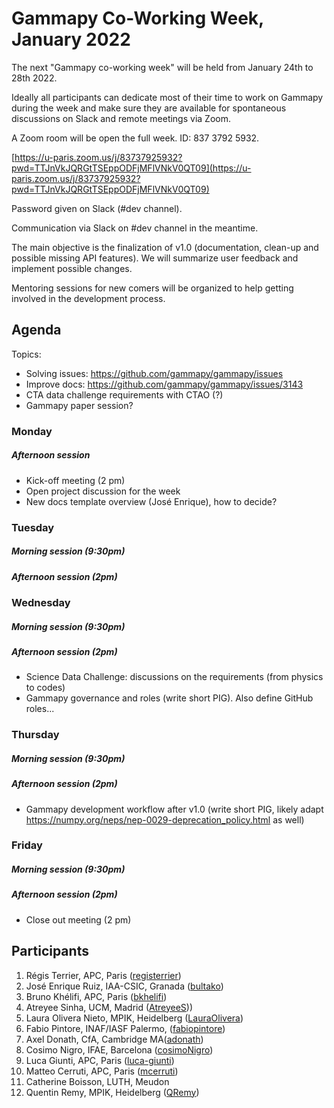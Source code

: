 # Gammapy Co-Working Week, January 2022

The next "Gammapy co-working week" will be held from January 24th to 28th 2022.

Ideally all participants can dedicate most of their time to work on Gammapy during the week and make sure they are available for spontaneous discussions on Slack and remote meetings via Zoom.

A Zoom room will be open the full week.  ID: 837 3792 5932.

[https://u-paris.zoom.us/j/83737925932?pwd=TTJnVkJQRGtTSEppODFjMFlVNkV0QT09](https://u-paris.zoom.us/j/83737925932?pwd=TTJnVkJQRGtTSEppODFjMFlVNkV0QT09)

Password given on Slack (#dev channel).

Communication via Slack on #dev channel in the meantime.

The main objective is the finalization of v1.0 (documentation, clean-up and possible missing API features). We will summarize user feedback and implement possible changes.

Mentoring sessions for new comers will be organized to help getting involved in the development process. 

## Agenda
Topics:
- Solving issues: https://github.com/gammapy/gammapy/issues
- Improve docs: https://github.com/gammapy/gammapy/issues/3143
- CTA data challenge requirements with CTAO (?)
- Gammapy paper session?

### Monday
##### Afternoon session
* Kick-off meeting (2 pm)
* Open project discussion for the week
* New docs template overview (José Enrique), how to decide?

### Tuesday
##### Morning session (9:30pm)
##### Afternoon session (2pm)

### Wednesday
##### Morning session (9:30pm)
##### Afternoon session (2pm)
- Science Data Challenge: discussions on the requirements (from physics to codes)
- Gammapy governance and roles (write short PIG). Also define GitHub roles...


### Thursday
##### Morning session (9:30pm)
##### Afternoon session (2pm)
- Gammapy development workflow after v1.0 (write short PIG, likely adapt https://numpy.org/neps/nep-0029-deprecation_policy.html as well)

### Friday
##### Morning session (9:30pm)
##### Afternoon session (2pm)
- Close out meeting (2 pm)

## Participants
1. Régis Terrier, APC, Paris ([registerrier](https://github.com/registerrier))
2. José Enrique Ruiz, IAA-CSIC, Granada ([bultako](https://github.com/bultako))
3. Bruno Khélifi, APC, Paris ([bkhelifi](https://github.com/bkhelifi))
4. Atreyee Sinha, UCM, Madrid ([AtreyeeS](https://github.com/AtreyeeS)))
5. Laura Olivera Nieto, MPIK, Heidelberg ([LauraOlivera](https://github.com/LauraOlivera))
6. Fabio Pintore, INAF/IASF Palermo, ([fabiopintore](https://github.com/fabiopintore))
7. Axel Donath, CfA, Cambridge MA([adonath](https://github.com/adonath))
8. Cosimo Nigro, IFAE, Barcelona ([cosimoNigro](https://github.com/cosimoNigro))
9. Luca Giunti, APC, Paris ([luca-giunti](https://github.com/luca-giunti))
10. Matteo Cerruti, APC, Paris ([mcerruti](https://github.com/mcerruti))
11. Catherine Boisson, LUTH, Meudon
12. Quentin Remy, MPIK, Heidelberg ([QRemy](https://github.com/QRemy))
